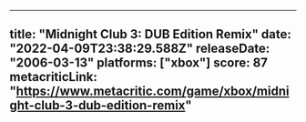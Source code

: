 
---
title: "Midnight Club 3: DUB Edition Remix"
date: "2022-04-09T23:38:29.588Z"
releaseDate: "2006-03-13"
platforms: ["xbox"]
score: 87
metacriticLink: "https://www.metacritic.com/game/xbox/midnight-club-3-dub-edition-remix"
---
